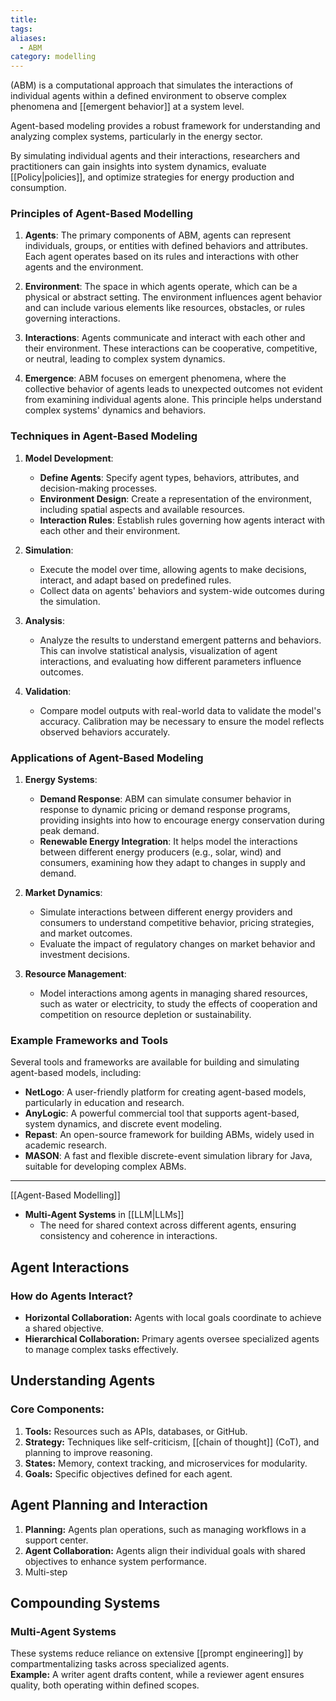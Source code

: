 ```yaml
---
title: 
tags: 
aliases:
  - ABM
category: modelling
---
```

(ABM) is a computational approach that simulates the interactions of individual agents within a defined environment to observe complex phenomena and [[emergent behavior]] at a system level. 

Agent-based modeling provides a robust framework for understanding and analyzing complex systems, particularly in the energy sector. 

By simulating individual agents and their interactions, researchers and practitioners can gain insights into system dynamics, evaluate [[Policy|policies]], and optimize strategies for energy production and consumption.
### Principles of Agent-Based Modelling

1. **Agents**: The primary components of ABM, agents can represent individuals, groups, or entities with defined behaviors and attributes. Each agent operates based on its rules and interactions with other agents and the environment.

2. **Environment**: The space in which agents operate, which can be a physical or abstract setting. The environment influences agent behavior and can include various elements like resources, obstacles, or rules governing interactions.

3. **Interactions**: Agents communicate and interact with each other and their environment. These interactions can be cooperative, competitive, or neutral, leading to complex system dynamics.

4. **Emergence**: ABM focuses on emergent phenomena, where the collective behavior of agents leads to unexpected outcomes not evident from examining individual agents alone. This principle helps understand complex systems' dynamics and behaviors.

### Techniques in Agent-Based Modeling

1. **Model Development**: 
   - **Define Agents**: Specify agent types, behaviors, attributes, and decision-making processes.
   - **Environment Design**: Create a representation of the environment, including spatial aspects and available resources.
   - **Interaction Rules**: Establish rules governing how agents interact with each other and their environment.

2. **Simulation**: 
   - Execute the model over time, allowing agents to make decisions, interact, and adapt based on predefined rules.
   - Collect data on agents' behaviors and system-wide outcomes during the simulation.

3. **Analysis**: 
   - Analyze the results to understand emergent patterns and behaviors. This can involve statistical analysis, visualization of agent interactions, and evaluating how different parameters influence outcomes.

4. **Validation**: 
   - Compare model outputs with real-world data to validate the model's accuracy. Calibration may be necessary to ensure the model reflects observed behaviors accurately.

### Applications of Agent-Based Modeling

1. **Energy Systems**: 
   - **Demand Response**: ABM can simulate consumer behavior in response to dynamic pricing or demand response programs, providing insights into how to encourage energy conservation during peak demand.
   - **Renewable Energy Integration**: It helps model the interactions between different energy producers (e.g., solar, wind) and consumers, examining how they adapt to changes in supply and demand.

2. **Market Dynamics**: 
   - Simulate interactions between different energy providers and consumers to understand competitive behavior, pricing strategies, and market outcomes.
   - Evaluate the impact of regulatory changes on market behavior and investment decisions.

3. **Resource Management**: 
   - Model interactions among agents in managing shared resources, such as water or electricity, to study the effects of cooperation and competition on resource depletion or sustainability.

### Example Frameworks and Tools

Several tools and frameworks are available for building and simulating agent-based models, including:

- **NetLogo**: A user-friendly platform for creating agent-based models, particularly in education and research.
- **AnyLogic**: A powerful commercial tool that supports agent-based, system dynamics, and discrete event modeling.
- **Repast**: An open-source framework for building ABMs, widely used in academic research.
- **MASON**: A fast and flexible discrete-event simulation library for Java, suitable for developing complex ABMs.

---

[[Agent-Based Modelling]]
- **Multi-Agent Systems** in [[LLM|LLMs]]
  - The need for shared context across different agents, ensuring consistency and coherence in interactions.

## **Agent Interactions**

### How do Agents Interact?
- **Horizontal Collaboration:** Agents with local goals coordinate to achieve a shared objective.
- **Hierarchical Collaboration:** Primary agents oversee specialized agents to manage complex tasks effectively.

## **Understanding Agents**

### Core Components:
1. **Tools:** Resources such as APIs, databases, or GitHub.
2. **Strategy:** Techniques like self-criticism, [[chain of thought]] (CoT), and planning to improve reasoning.
3. **States:** Memory, context tracking, and microservices for modularity.
4. **Goals:** Specific objectives defined for each agent.

## **Agent Planning and Interaction**
1. **Planning:** Agents plan operations, such as managing workflows in a support center.
2. **Agent Collaboration:** Agents align their individual goals with shared objectives to enhance system performance.
3. Multi-step

## **Compounding Systems**

### Multi-Agent Systems
These systems reduce reliance on extensive [[prompt engineering]] by compartmentalizing tasks across specialized agents.  
**Example:** A writer agent drafts content, while a reviewer agent ensures quality, both operating within defined scopes.